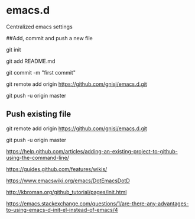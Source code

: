 # emacs.d
Centralized emacs settings


##Add, commit and push a new file

git init

git add README.md

git commit -m "first commit"

git remote add origin https://github.com/gnisj/emacs.d.git

git push -u origin master


## Push existing file

git remote add origin https://github.com/gnisj/emacs.d.git

git push -u origin master


https://help.github.com/articles/adding-an-existing-project-to-github-using-the-command-line/

https://guides.github.com/features/wikis/

https://www.emacswiki.org/emacs/DotEmacsDotD

http://kbroman.org/github_tutorial/pages/init.html

https://emacs.stackexchange.com/questions/1/are-there-any-advantages-to-using-emacs-d-init-el-instead-of-emacs/4
